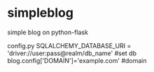 # simpleblog
simple blog on python-flask

config.py
SQLALCHEMY_DATABASE_URI = 'driver://user:pass@realm/db_name' #set db
blog.config['DOMAIN']='example.com' #domain
